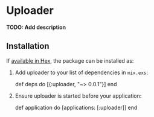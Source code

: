 # Uploader

**TODO: Add description**

## Installation

If [available in Hex](https://hex.pm/docs/publish), the package can be installed as:

  1. Add uploader to your list of dependencies in `mix.exs`:

        def deps do
          [{:uploader, "~> 0.0.1"}]
        end

  2. Ensure uploader is started before your application:

        def application do
          [applications: [:uploader]]
        end

